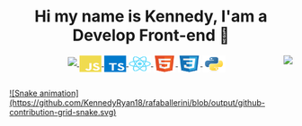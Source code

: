   <div align="center">
  <h1>Hi my name is Kennedy, I'am a Develop Front-end 👋</h1>
     <a href="https://github.com/KennedyRyan18">
    <img align="right" height="360em" src="https://media4.giphy.com/media/116n6kcHaFbw3e/giphy.gif?cid=790b7611a95b189a95958e16a6c9ac5c0e1e1d973fcf42ff&rid=giphy.gif&ct=g">
   <div>
      <img height="185em" src="https://github-readme-stats.vercel.app/api?username=KennedyRyan18&show_icons=true&theme=dracula&include_all_commits=true&count_private=true"/>
      <img align="center" alt="Js" height="30" width="40" src="https://raw.githubusercontent.com/devicons/devicon/master/icons/javascript/javascript-plain.svg">
      <img align="center" alt="Ts" height="30" width="40" src="https://raw.githubusercontent.com/devicons/devicon/master/icons/typescript/typescript-plain.svg">
      <img align="center" alt="React" height="30" width="40" src="https://raw.githubusercontent.com/devicons/devicon/master/icons/react/react-original.svg">
      <img align="center" alt="HTML" height="30" width="40" src="https://raw.githubusercontent.com/devicons/devicon/master/icons/html5/html5-original.svg">
      <img align="center" alt="CSS" height="30" width="40" src="https://raw.githubusercontent.com/devicons/devicon/master/icons/css3/css3-original.svg">
      <img align="center" alt="Python" height="30" width="40" src="https://raw.githubusercontent.com/devicons/devicon/master/icons/python/python-original.svg">
   </div>
  </div>
  
  ##
 
  
  <div>
     ![Snake animation](https://github.com/KennedyRyan18/rafaballerini/blob/output/github-contribution-grid-snake.svg)
  </div>
  
<!--   <div>
     <a href="https://www.linkedin.com/in/kennedy-ryan-dos-santos-nascimento-84227921a/" target="_blank"><img src="https://img.shields.io/badge/LinkedIn-0077B5?style=for-the-badge&logo=linkedin&logoColor=white" target="_blank"></a>
     <a href="https://www.linkedin.com/in/kennedy-ryan-dos-santos-nascimento-84227921a/" target="_blank"><img src="https://img.shields.io/badge/LinkedIn-0077B5?style=for-the-badge&logo=linkedin&logoColor=white" target="_blank"></a>
  </div> -->
<!--
**KennedyRyan18/KennedyRyan18** is a ✨ _special_ ✨ repository because its `README.md` (this file) appears on your GitHub profile.

Here are some ideas to get you started:

- 🔭 I’m currently working on ...
- 🌱 I’m currently learning ...
- 👯 I’m looking to collaborate on ...
- 🤔 I’m looking for help with ...
- 💬 Ask me about ...
- 📫 How to reach me: ...
- 😄 Pronouns: ...
- ⚡ Fun fact: ...
-->
